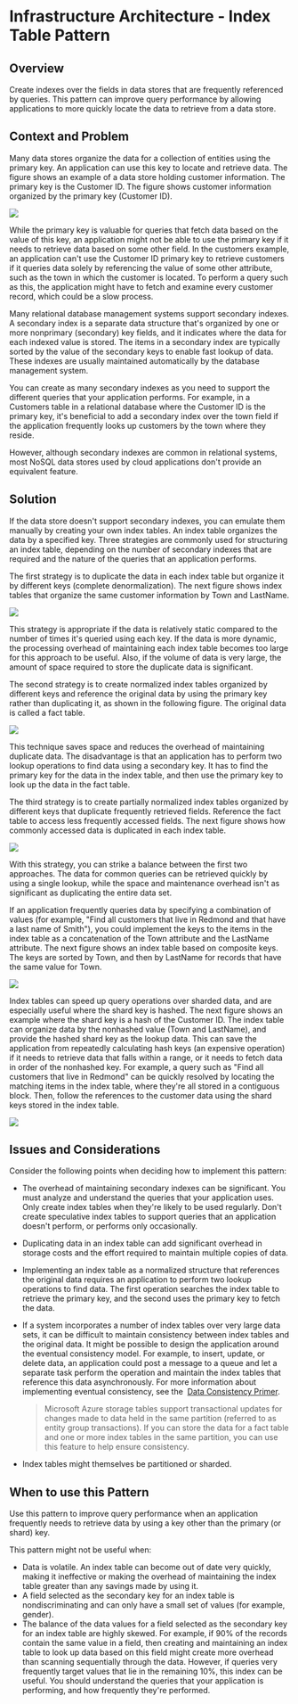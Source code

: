 [comment]: [Architecture](ReadMe.MD)

Infrastructure Architecture - Index Table Pattern
===============================================
Overview
--------

Create indexes over the fields in data stores that are frequently referenced by queries. This pattern can improve query performance by allowing applications to more quickly locate the data to retrieve from a data store.

Context and Problem
-------------------

Many data stores organize the data for a collection of entities using the primary key. An application can use this key to locate and retrieve data. The figure shows an example of a data store holding customer information. The primary key is the Customer ID. The figure shows customer information organized by the primary key (Customer ID).

![](attachments/463533366/463533360.png)

While the primary key is valuable for queries that fetch data based on the value of this key, an application might not be able to use the primary key if it needs to retrieve data based on some other field. In the customers example, an application can\'t use the Customer ID primary key to retrieve customers if it queries data solely by referencing the value of some other attribute, such as the town in which the customer is located. To perform a query such as this, the application might have to fetch and examine every customer record, which could be a slow process.

Many relational database management systems support secondary indexes. A secondary index is a separate data structure that\'s organized by one or more nonprimary (secondary) key fields, and it indicates where the data for each indexed value is stored. The items in a secondary index are typically sorted by the value of the secondary keys to enable fast lookup of data. These indexes are usually maintained automatically by the database management system.

You can create as many secondary indexes as you need to support the different queries that your application performs. For example, in a Customers table in a relational database where the Customer ID is the primary key, it\'s beneficial to add a secondary index over the town field if the application frequently looks up customers by the town where they reside.

However, although secondary indexes are common in relational systems, most NoSQL data stores used by cloud applications don\'t provide an equivalent feature.

Solution
--------

If the data store doesn\'t support secondary indexes, you can emulate them manually by creating your own index tables. An index table organizes the data by a specified key. Three strategies are commonly used for structuring an index table, depending on the number of secondary indexes that are required and the nature of the queries that an application performs.

The first strategy is to duplicate the data in each index table but organize it by different keys (complete denormalization). The next figure shows index tables that organize the same customer information by Town and LastName.

![](attachments/463533366/463533361.png)

This strategy is appropriate if the data is relatively static compared to the number of times it\'s queried using each key. If the data is more dynamic, the processing overhead of maintaining each index table becomes too large for this approach to be useful. Also, if the volume of data is very large, the amount of space required to store the duplicate data is significant.

The second strategy is to create normalized index tables organized by different keys and reference the original data by using the primary key rather than duplicating it, as shown in the following figure. The original data is called a fact table.

![](attachments/463533366/463533362.png)

This technique saves space and reduces the overhead of maintaining duplicate data. The disadvantage is that an application has to perform two lookup operations to find data using a secondary key. It has to find the primary key for the data in the index table, and then use the primary key to look up the data in the fact table.

The third strategy is to create partially normalized index tables organized by different keys that duplicate frequently retrieved fields. Reference the fact table to access less frequently accessed fields. The next figure shows how commonly accessed data is duplicated in each index table.

![](attachments/463533366/463533363.png)

With this strategy, you can strike a balance between the first two approaches. The data for common queries can be retrieved quickly by using a single lookup, while the space and maintenance overhead isn\'t as significant as duplicating the entire data set.

If an application frequently queries data by specifying a combination of values (for example, "Find all customers that live in Redmond and that have a last name of Smith"), you could implement the keys to the items in the index table as a concatenation of the Town attribute and the LastName attribute. The next figure shows an index table based on composite keys. The keys are sorted by Town, and then by LastName for records that have the same value for Town.

![](attachments/463533366/463533364.png)

Index tables can speed up query operations over sharded data, and are especially useful where the shard key is hashed. The next figure shows an example where the shard key is a hash of the Customer ID. The index table can organize data by the nonhashed value (Town and LastName), and provide the hashed shard key as the lookup data. This can save the application from repeatedly calculating hash keys (an expensive operation) if it needs to retrieve data that falls within a range, or it needs to fetch data in order of the nonhashed key. For example, a query such as "Find all customers that live in Redmond" can be quickly resolved by locating the matching items in the index table, where they\'re all stored in a contiguous block. Then, follow the references to the customer data using the shard keys stored in the index table.

![](attachments/463533366/463533365.png)

Issues and Considerations
-------------------------

Consider the following points when deciding how to implement this pattern:

-   The overhead of maintaining secondary indexes can be significant. You must analyze and understand the queries that your application uses. Only create index tables when they\'re likely to be used regularly. Don\'t create speculative index tables to support queries that an application doesn\'t perform, or performs only occasionally.
-   Duplicating data in an index table can add significant overhead in storage costs and the effort required to maintain multiple copies of data.
-   Implementing an index table as a normalized structure that references the original data requires an application to perform two lookup operations to find data. The first operation searches the index table to retrieve the primary key, and the second uses the primary key to fetch the data.
-   If a system incorporates a number of index tables over very large data sets, it can be difficult to maintain consistency between index tables and the original data. It might be possible to design the application around the eventual consistency model. For example, to insert, update, or delete data, an application could post a message to a queue and let a separate task perform the operation and maintain the index tables that reference this data asynchronously. For more information about implementing eventual consistency, see the  [Data Consistency Primer](https://msdn.microsoft.com/library/dn589800.aspx).

    > Microsoft Azure storage tables support transactional updates for changes made to data held in the same partition (referred to as entity group transactions). If you can store the data for a fact table and one or more index tables in the same partition, you can use this feature to help ensure consistency.

-   Index tables might themselves be partitioned or sharded.

When to use this Pattern
------------------------

Use this pattern to improve query performance when an application frequently needs to retrieve data by using a key other than the primary (or shard) key.

This pattern might not be useful when:

-   Data is volatile. An index table can become out of date very quickly, making it ineffective or making the overhead of maintaining the index table greater than any savings made by using it.
-   A field selected as the secondary key for an index table is nondiscriminating and can only have a small set of values (for example, gender).
-   The balance of the data values for a field selected as the secondary key for an index table are highly skewed. For example, if 90% of the records contain the same value in a field, then creating and maintaining an index table to look up data based on this field might create more overhead than scanning sequentially through the data. However, if queries very frequently target values that lie in the remaining 10%, this index can be useful. You should understand the queries that your application is performing, and how frequently they\'re performed.
